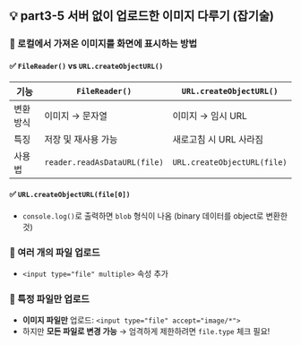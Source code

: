 ## 💡 part3-5 서버 없이 업로드한 이미지 다루기 (잡기술)

### 🔹 로컬에서 가져온 이미지를 화면에 표시하는 방법

#### ✅ `FileReader()` vs `URL.createObjectURL()`

| 기능      | `FileReader()`               | `URL.createObjectURL()`     |
| --------- | ---------------------------- | --------------------------- |
| 변환 방식 | 이미지 → 문자열              | 이미지 → 임시 URL           |
| 특징      | 저장 및 재사용 가능          | 새로고침 시 URL 사라짐      |
| 사용법    | `reader.readAsDataURL(file)` | `URL.createObjectURL(file)` |

#### ✅ `URL.createObjectURL(file[0])`

- `console.log()`로 출력하면 `blob` 형식이 나옴 (binary 데이터를 object로 변환한 것)

### 🔹 여러 개의 파일 업로드

- `<input type="file" multiple>` 속성 추가

### 🔹 특정 파일만 업로드

- **이미지 파일만** 업로드: `<input type="file" accept="image/*">`
- 하지만 **모든 파일로 변경 가능** → 엄격하게 제한하려면 `file.type` 체크 필요!
